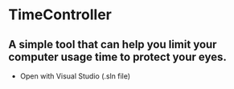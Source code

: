 # TimeController
## A simple tool that can help you limit your computer usage time to protect your eyes.

- Open with Visual Studio (.sln file)